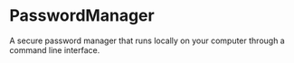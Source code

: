# PasswordManager
A secure password manager that runs locally on your computer through a command line interface. 
